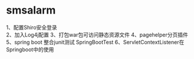 # smsalarm
1、配置Shiro安全登录<br/>
2、加入Log4j配置
3、打包war包可访问静态资源文件
4、pagehelper分页插件
5、spring boot 整合junit测试 SpringBootTest
6、ServletContextListener在Springboot中的使用
